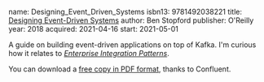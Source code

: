 name: Designing_Event_Driven_Systems
isbn13: 9781492038221
title: [Designing Event-Driven Systems](https://www.oreilly.com/library/view/designing-event-driven-systems/9781492038252/)
author: Ben Stopford
publisher: O'Reilly
year: 2018
acquired: 2021-04-16
start: 2021-05-01

A guide on building event-driven applications on top of Kafka.  I'm curious how
it relates to
[_Enterprise Integration Patterns_](BooksBackLog.html#Enterprise_Integration_Patterns).

You can download a
[free copy in PDF format](https://www.confluent.io/designing-event-driven-systems/),
thanks to Confluent.
